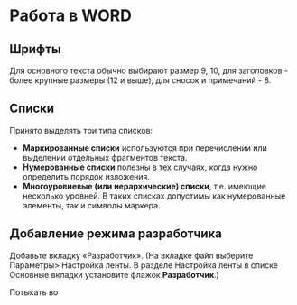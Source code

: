 # Работа в WORD
## Шрифты
Для основного текста обычно выбирают размер 9, 10, 
для заголовков - более крупные размеры (12 и выше), 
для сносок и примечаний - 8.

## Списки
Принято выделять три типа списков:
- **Маркированные списки** используются при перечислении или выделении отдельных фрагментов текста.
- **Нумерованные списки** полезны в тех случаях, когда нужно определить порядок изложения.
- **Многоуровневые (или иерархические) списки**, т.е. имеющие несколько уровней. В таких списках допустимы как нумерованные элементы, так и символы маркера.

## Добавление режима разработчика
Добавьте вкладку «Разработчик». 
(На вкладке файл выберите Параметры> Настройка ленты. В разделе Настройка ленты в списке Основные вкладки установите флажок **Разработчик**.)

Потыкать во
